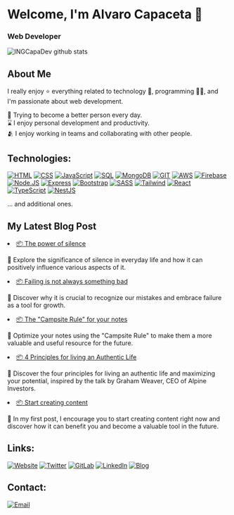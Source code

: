 # Welcome, I'm Alvaro Capaceta 👋
### Web Developer
![INGCapaDev github stats](https://github-readme-stats.vercel.app/api?username=ingcapadev&show_icons=true&rank_icon=github&theme=dark)
## About Me
I really enjoy ⭐ everything related to technology 🤖, programming 👨‍💻, and I'm passionate about web development.

🌿 Trying to become a better person every day.
</br>
⌛ I enjoy personal development and productivity.
</br>
🫂 I enjoy working in teams and collaborating with other people.
</br>

## Technologies:
[![HTML](https://img.shields.io/badge/HTML-999999?style=for-the-badge&logo=html5&logoColor=white&labelColor=101010)](#)
[![CSS](https://img.shields.io/badge/CSS-FA7343?style=for-the-badge&logo=css3&logoColor=white&labelColor=101010)](#)
[![JavaScript](https://img.shields.io/badge/JavaScript-F7DF1E?style=for-the-badge&logo=javascript&logoColor=white&labelColor=101010)](#)
[![SQL](https://img.shields.io/badge/SQL-73B8BD?style=for-the-badge&logo=mysql&logoColor=white&labelColor=101010)](#)
[![MongoDB](https://img.shields.io/badge/MongoDB-AFE16B?style=for-the-badge&logo=mongodb&logoColor=white&labelColor=101010)](#)
[![GIT](https://img.shields.io/badge/GIT-DF7E5D?style=for-the-badge&logo=git&logoColor=white&labelColor=101010)](#)
[![AWS](https://img.shields.io/badge/AWS-232F3E?style=for-the-badge&logo=amazon-aws&logoColor=white&labelColor=101010)](#)
[![Firebase](https://img.shields.io/badge/Firebase-FFCA28?style=for-the-badge&logo=firebase&logoColor=white&labelColor=101010)](#)
[![Node.JS](https://img.shields.io/badge/Node.JS-339933?style=for-the-badge&logo=node.js&logoColor=white&labelColor=101010)](#)
[![Express](https://img.shields.io/badge/Express-5496E6?style=for-the-badge&logo=express&logoColor=white&labelColor=101010)](#)
[![Bootstrap](https://img.shields.io/badge/Bootstrap-8C659C?style=for-the-badge&logo=bootstrap&logoColor=white&labelColor=101010)](#)
[![SASS](https://img.shields.io/badge/SASS-DB6ED4?style=for-the-badge&logo=sass&logoColor=white&labelColor=101010)](#)
[![Tailwind](https://img.shields.io/badge/Tailwind-06B6D4?style=for-the-badge&logo=tailwindcss&logoColor=white&labelColor=101010)](#)
[![React](https://img.shields.io/badge/React-0088CC?style=for-the-badge&logo=react&logoColor=white&labelColor=101010)](#)
[![TypeScript](https://img.shields.io/badge/TypeScript-3178C6?style=for-the-badge&logo=typescript&logoColor=white&labelColor=101010)](#)
[![NestJS](https://img.shields.io/badge/NestJS-E0234E?style=for-the-badge&logo=nestjs&logoColor=white&labelColor=101010)](#)

... and additional ones.

## My Latest Blog Post
<!-- POSTS:START --><li><a href='https://blog.ingcapadev.com/blog/the-power-of-silence/'>📦 The power of silence</a><p>📝 Explore the significance of silence in everyday life and how it can positively influence various aspects of it.</p></li><li><a href='https://blog.ingcapadev.com/blog/failing-is-not-always-something-bad/'>📦 Failing is not always something bad</a><p>📝 Discover why it is crucial to recognize our mistakes and embrace failure as a tool for growth.</p></li><li><a href='https://blog.ingcapadev.com/blog/the-campsite-rule-for-your-notes/'>📦 The &quot;Campsite Rule&quot; for your notes</a><p>📝 Optimize your notes using the &quot;Campsite Rule&quot; to make them a more valuable and useful resource for the future.</p></li><li><a href='https://blog.ingcapadev.com/blog/how-to-life-an-asymmetryc-life/'>📦 4 Principles for living an Authentic Life</a><p>📝 Discover the four principles for living an authentic life and maximizing your potential, inspired by the talk by Graham Weaver, CEO of Alpine Investors.</p></li><li><a href='https://blog.ingcapadev.com/blog/start-creating-content/'>📦 Start creating content</a><p>📝 In my first post, I encourage you to start creating content right now and discover how it can benefit you and become a valuable tool in the future.</p></li><!-- POSTS:END -->

## Links:
[![Website](https://img.shields.io/badge/Website-INGCapaDev-4285F4?style=for-the-badge&logo=googlechrome&logoColor=white&labelColor=101010)](https://ingcapadev.com)
[![Twitter](https://img.shields.io/badge/Twitter-@fta__capa-1DA1F2?style=for-the-badge&logo=twitter&logoColor=white&labelColor=101010)](https://twitter.com/fta_capa)
[![GitLab](https://img.shields.io/badge/GitLab-@AlvaroCapaceta-DF8E12?style=for-the-badge&logo=gitlab&logoColor=white&labelColor=101010)](https://gitlab.com/AlvaroCapaceta)
[![LinkedIn](https://img.shields.io/badge/LinkedIn-@AlvaroCapaceta-487FCF?style=for-the-badge&logo=LinkedIn&logoColor=white&labelColor=101010)](https://www.linkedin.com/in/ingcapadev/)
[![Blog](https://img.shields.io/badge/Blog-INGCapaDev-F89901?style=for-the-badge&logo=astro&logoColor=white&labelColor=101010)](https://blog.ingcapadev.com)

## Contact:

[![Email](https://img.shields.io/badge/ingcapadev@gmail.com-email-D14836?style=for-the-badge&logo=gmail&logoColor=white&labelColor=101010)](mailto:ingcapadev@gmail.com)
